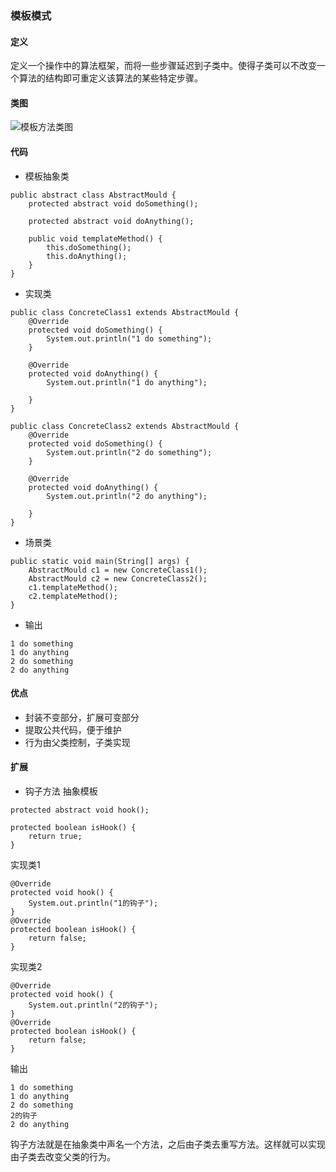 ### 模板模式
#### 定义
定义一个操作中的算法框架，而将一些步骤延迟到子类中。使得子类可以不改变一个算法的结构即可重定义该算法的某些特定步骤。
#### 类图
![模板方法类图](https://s1.ax1x.com/2020/06/08/tfmUNn.png)
#### 代码
- 模板抽象类
```
public abstract class AbstractMould {
    protected abstract void doSomething();

    protected abstract void doAnything();

    public void templateMethod() {
        this.doSomething();
        this.doAnything();
    }
}
```
- 实现类
```
public class ConcreteClass1 extends AbstractMould {
    @Override
    protected void doSomething() {
        System.out.println("1 do something");
    }

    @Override
    protected void doAnything() {
        System.out.println("1 do anything");

    }
}
```
```
public class ConcreteClass2 extends AbstractMould {
    @Override
    protected void doSomething() {
        System.out.println("2 do something");
    }

    @Override
    protected void doAnything() {
        System.out.println("2 do anything");

    }
}

```
- 场景类
```
public static void main(String[] args) {
    AbstractMould c1 = new ConcreteClass1();
    AbstractMould c2 = new ConcreteClass2();
    c1.templateMethod();
    c2.templateMethod();
}
```
- 输出
```
1 do something
1 do anything
2 do something
2 do anything
```
#### 优点
- 封装不变部分，扩展可变部分
- 提取公共代码，便于维护
- 行为由父类控制，子类实现
#### 扩展
- 钩子方法
抽象模板
```
protected abstract void hook();

protected boolean isHook() {
    return true;
}
```
实现类1
```
@Override
protected void hook() {
    System.out.println("1的钩子");
}
@Override
protected boolean isHook() {
    return false;
}
```
实现类2
```
@Override
protected void hook() {
    System.out.println("2的钩子");
}
@Override
protected boolean isHook() {
    return false;
}
```
输出
```
1 do something
1 do anything
2 do something
2的钩子
2 do anything

```
钩子方法就是在抽象类中声名一个方法，之后由子类去重写方法。这样就可以实现由子类去改变父类的行为。
